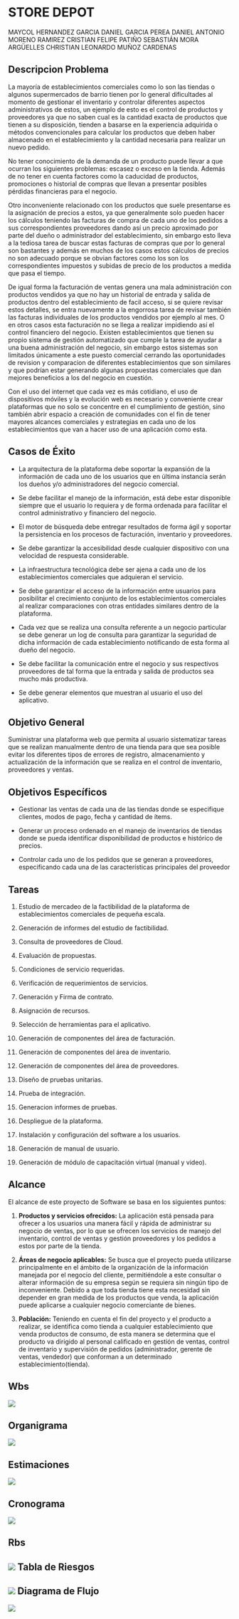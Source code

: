 
STORE DEPOT 
=================


MAYCOL HERNANDEZ GARCIA
DANIEL GARCIA PEREA
DANIEL ANTONIO MORENO RAMIREZ
CRISTIAN FELIPE PATIÑO
SEBASTIÁN MORA ARGÜELLES
CHRISTIAN LEONARDO MUÑOZ CARDENAS






Descripcion Problema
--------------------
La mayoría de establecimientos comerciales como lo son las tiendas o algunos supermercados de barrio tienen por lo general dificultades al momento de gestionar el inventario y controlar diferentes aspectos administrativos de estos, un ejemplo de esto es el control de productos y proveedores ya que no saben cual es la cantidad exacta de  productos que  tienen a su disposición, tienden a basarse en la experiencia adquirida o métodos convencionales para calcular los productos que  deben haber almacenado en el establecimiento y la cantidad necesaria para realizar un nuevo pedido.         

No tener conocimiento de la demanda de un producto puede llevar a que ocurran los siguientes problemas: escasez o exceso  en la tienda. Además de no tener en cuenta factores como la caducidad de productos, promociones o historial de compras que llevan a presentar posibles pérdidas financieras para el negocio.

Otro inconveniente relacionado con los productos que suele presentarse es la asignación de precios a estos, ya que generalmente solo pueden hacer los cálculos teniendo las facturas de compra de cada uno de los pedidos a sus correspondientes proveedores dando así un precio aproximado por parte del dueño o administrador del establecimiento, sin embargo esto lleva a la tediosa tarea de buscar estas facturas de compras que por lo general son bastantes y además en muchos de los casos estos cálculos de precios no son adecuado porque se obvian factores como los son los correspondientes impuestos y subidas de precio de los productos a medida que pasa el tiempo.

De igual forma la facturación de ventas genera una mala administración con productos vendidos ya que no hay un historial de entrada y salida de productos dentro del establecimiento de facil acceso, si se quiere revisar estos detalles, se entra nuevamente a la engorrosa tarea de revisar también las facturas individuales de los productos vendidos por ejemplo al mes. O en otros casos esta facturación no se llega a realizar impidiendo así el control  financiero del negocio.
Existen establecimientos que tienen su propio sistema de gestión automatizado que cumple la tarea de ayudar a una buena administración del negocio, sin embargo estos sistemas son limitados únicamente a este puesto comercial cerrando las oportunidades de revision y comparacion de diferentes establecimientos que son similares y que podrían estar generando algunas propuestas comerciales que dan mejores beneficios a los del negocio en cuestión.

Con el uso del internet que cada vez es más cotidiano, el uso de dispositivos móviles y la evolución web es necesario y conveniente crear plataformas que no solo se concentre en el cumplimiento de gestión, sino también abrir espacio a creación de comunidades con el fin de tener mayores alcances comerciales y estrategias en cada uno de los establecimientos que van a hacer uso de una aplicación como esta.

Casos de Éxito
-------------------
+ La arquitectura de la plataforma debe soportar la expansión de la información de cada uno de los usuarios que en última instancia serán los dueños y/o administradores del negocio comercial.

+ Se debe facilitar el manejo de la información, está debe estar disponible siempre que el usuario lo requiera y de forma ordenada para facilitar el control administrativo y financiero del negocio.

+ El motor de búsqueda debe entregar resultados de forma ágil y soportar la persistencia en los procesos de facturación, inventario y proveedores.

+ Se debe garantizar la accesibilidad desde cualquier dispositivo con una velocidad de respuesta considerable.

+ La infraestructura tecnológica debe ser ajena a cada uno de los establecimientos comerciales que adquieran el servicio.

+ Se debe garantizar el acceso de la información entre usuarios para posibilitar el crecimiento conjunto de los establecimientos comerciales al realizar comparaciones con otras entidades similares dentro de la plataforma.

+ Cada vez que se realiza una consulta referente a un negocio particular se debe generar un log de consulta  para garantizar la seguridad de dicha información de cada establecimiento notificando de esta forma al dueño del negocio.

+ Se debe facilitar la comunicación entre el negocio y sus respectivos proveedores de tal forma que la entrada y salida de productos sea mucho más productiva.

+ Se debe generar elementos que muestran al usuario el uso del aplicativo.

Objetivo General 
------------------
Suministrar una plataforma web que permita al usuario sistematizar tareas que se realizan manualmente  dentro de una tienda para que sea posible evitar los diferentes tipos de  errores de registro, almacenamiento y actualización de la  información que se realiza en el control de inventario, proveedores y ventas.

Objetivos Específicos
--------------------
* Gestionar las ventas de cada una de las tiendas donde se especifique clientes, modos de pago, fecha y cantidad de ítems.

* Generar un proceso ordenado en el manejo de inventarios de tiendas donde se pueda identificar disponibilidad de productos e histórico de precios.

* Controlar cada uno de los pedidos que se generan a proveedores, especificando cada una de las características principales del proveedor

Tareas
---------------------
1) Estudio de mercadeo de la factibilidad de la plataforma de establecimientos comerciales de pequeña escala.

2) Generación de informes del estudio de factibilidad.

3) Consulta de proveedores de Cloud.

4) Evaluación de propuestas.

5) Condiciones de servicio requeridas.

6) Verificación de requerimientos de servicios.

7) Generación y Firma de contrato.

8) Asignación de recursos.

9) Selección de herramientas para el aplicativo.

10) Generación de componentes del área de facturación.

11) Generación de componentes del área de inventario.

12) Generación de componentes del área de proveedores.

13) Diseño de pruebas unitarias.

14) Prueba de integración.

15) Generacion informes de pruebas.

17) Despliegue de la plataforma.

18) Instalación y configuración del software a los usuarios.

19) Generación de manual de usuario.

20) Generación de módulo de capacitación virtual (manual y video).

Alcance
-------------

El alcance de este proyecto de Software se basa en los siguientes puntos:


1) **Productos y servicios ofrecidos:** La aplicación está pensada para ofrecer a los usuarios una manera fácil y rápida de administrar su negocio de ventas, por lo que se ofrecen los servicios de manejo del inventario, control de ventas y gestión proveedores y los pedidos a estos por parte de la tienda.


2) **Áreas de negocio aplicables:** Se busca que el proyecto pueda utilizarse principalmente en el ámbito de la organización de la información manejada por el negocio del cliente, permitiéndole a este consultar o alterar información de su empresa según se requiera sin ningún tipo de inconveniente. Debido a que toda tienda tiene esta necesidad sin depender en gran medida de los productos que venda, la aplicación puede aplicarse a cualquier negocio comerciante de bienes.


3) **Población:** Teniendo en cuenta el fin del proyecto y el producto a realizar, se identifica como tienda a cualquier establecimiento que venda productos de consumo, de esta manera se determina que el producto va dirigido al personal calificado en gestión de ventas, control de inventario y supervisión de pedidos  (administrador, gerente de ventas, vendedor) que conforman a un determinado establecimiento(tienda).

Wbs
---------------
![](https://github.com/danilotros/GESTION/blob/master/Diagramas/wbs.png)

Organigrama
--------------
![](https://github.com/danilotros/GESTION/blob/master/Diagramas/organigrama.jpg)

Estimaciones
--------------
![](https://github.com/danilotros/GESTION/blob/master/Recortes/estiamacionesiniciales.JPG)

Cronograma
-----------
![](https://github.com/danilotros/GESTION/blob/master/Recortes/cronograma.jpg)

Rbs
--------------
![](https://github.com/danilotros/GESTION/blob/master/Recortes/RBS_copia.png)
Tabla de Riesgos
--------------
![](https://github.com/danilotros/GESTION/blob/master/Recortes/tablariesgos.JPG)
Diagrama de Flujo
--------------

![](https://github.com/danilotros/GESTION/blob/master/Diagramas/DiagramadeFlujo.jpg)





